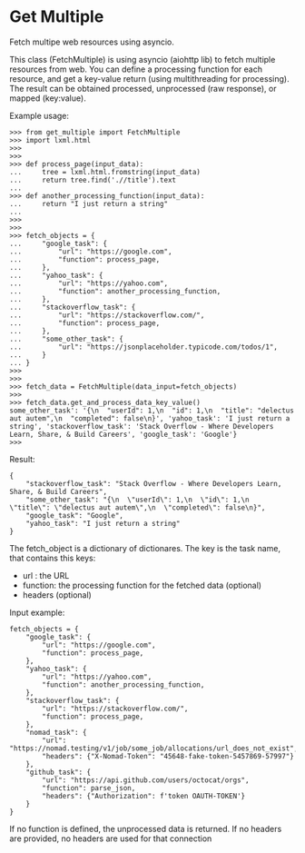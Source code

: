 # Get Multiple
Fetch multipe web resources using asyncio.

This class (FetchMultiple) is using asyncio (aiohttp lib) to fetch multiple resources from web. 
You can define a processing function for each resource, and get a key-value return (using multithreading for processing).
The result can be obtained processed, unprocessed (raw response), or mapped (key:value).

Example usage:

    >>> from get_multiple import FetchMultiple
    >>> import lxml.html
    >>>
    >>>
    >>> def process_page(input_data):
    ...     tree = lxml.html.fromstring(input_data)
    ...     return tree.find('.//title').text
    ...
    >>> def another_processing_function(input_data):
    ...     return "I just return a string"
    ...
    >>>
    >>>
    >>> fetch_objects = {
    ...     "google_task": {
    ...         "url": "https://google.com",
    ...         "function": process_page,
    ...     },
    ...     "yahoo_task": {
    ...         "url": "https://yahoo.com",
    ...         "function": another_processing_function,
    ...     },
    ...     "stackoverflow_task": {
    ...         "url": "https://stackoverflow.com/",
    ...         "function": process_page,
    ...     },
    ...     "some_other_task": {
    ...         "url": "https://jsonplaceholder.typicode.com/todos/1",
    ...     }
    ... }
    >>>
    >>>
    >>> fetch_data = FetchMultiple(data_input=fetch_objects)
    >>>
    >>> fetch_data.get_and_process_data_key_value()
    some_other_task': '{\n  "userId": 1,\n  "id": 1,\n  "title": "delectus aut autem",\n  "completed": false\n}', 'yahoo_task': 'I just return a string', 'stackoverflow_task': 'Stack Overflow - Where Developers Learn, Share, & Build Careers', 'google_task': 'Google'}
    >>>

Result:

    {
        "stackoverflow_task": "Stack Overflow - Where Developers Learn, Share, & Build Careers",
        "some_other_task": "{\n  \"userId\": 1,\n  \"id\": 1,\n  \"title\": \"delectus aut autem\",\n  \"completed\": false\n}",
        "google_task": "Google",
        "yahoo_task": "I just return a string"
    }

The fetch_object is a dictionary of dictionares. 
The key is the task name, that contains this keys:
- url : the URL
- function: the processing function for the fetched data (optional)
- headers (optional)

Input example:

    fetch_objects = {
        "google_task": {
            "url": "https://google.com",
            "function": process_page,
        },
        "yahoo_task": {
            "url": "https://yahoo.com",
            "function": another_processing_function,
        },
        "stackoverflow_task": {
            "url": "https://stackoverflow.com/",
            "function": process_page,
        },
        "nomad_task": {
            "url": "https://nomad.testing/v1/job/some_job/allocations/url_does_not_exist",
            "headers": {"X-Nomad-Token": "45648-fake-token-5457869-57997"}
        },
        "github_task": {
            "url": "https://api.github.com/users/octocat/orgs",
            "function": parse_json,
            "headers": {"Authorization": f'token OAUTH-TOKEN'}
        }
    }

If no function is defined, the unprocessed data is returned. If no headers are provided, no headers are used for that connection
